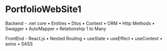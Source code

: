 # PortfolioWebSite1

Backend - .net core
• Entities
• Dtos
• Context
• ORM
• Http Methods
• Swagger
• AutoMapper
• Relationship 1 to Many

FrontEnd - React.js
• Nested Routing
• useState
• useEffect
• useContext
• axios
• SASS
